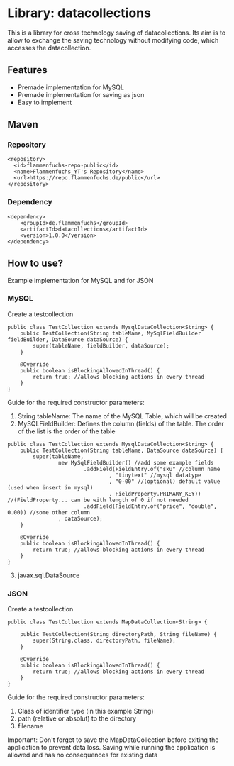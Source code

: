 # Library: datacollections
This is a library for cross technology saving of datacollections.
Its aim is to allow to exchange the saving technology without
modifying code, which accesses the datacollection.

## Features
- Premade implementation for MySQL
- Premade implementation for saving as json
- Easy to implement

## Maven
### Repository
````
<repository>
  <id>flammenfuchs-repo-public</id>
  <name>Flammenfuchs_YT's Repository</name>
  <url>https://repo.flammenfuchs.de/public</url>
</repository>
````
### Dependency
````
<dependency>
    <groupId>de.flammenfuchs</groupId>
    <artifactId>datacollections</artifactId>
    <version>1.0.0</version>
</dependency>
````
## How to use?
Example implementation for MySQL and for JSON
### MySQL
Create a testcollection
````
public class TestCollection extends MysqlDataCollection<String> {
    public TestCollection(String tableName, MySqlFieldBuilder fieldBuilder, DataSource dataSource) {
        super(tableName, fieldBuilder, dataSource);
    }

    @Override
    public boolean isBlockingAllowedInThread() {
        return true; //allows blocking actions in every thread
    }
}
````
Guide for the required constructor parameters:
1. String tableName: The name of the MySQL Table, which will be created
2. MySQLFieldBuilder: Defines the column (fields) of the table. The order of the list is the order of the table
````
public class TestCollection extends MysqlDataCollection<String> {
    public TestCollection(String tableName, DataSource dataSource) {
        super(tableName,
                new MySqlFieldBuilder() //add some example fields
                        .addField(FieldEntry.of("sku" //column name
                                , "tinytext" //mysql datatype
                                , "0-00" //(optional) default value (used when insert in mysql)
                                , FieldProperty.PRIMARY_KEY)) //(FieldProperty... can be with length of 0 if not needed
                        .addField(FieldEntry.of("price", "double", 0.00)) //some other column
                , dataSource);
    }

    @Override
    public boolean isBlockingAllowedInThread() {
        return true; //allows blocking actions in every thread
    }
}
````
3. javax.sql.DataSource

### JSON
Create a testcollection
````
public class TestCollection extends MapDataCollection<String> {

    public TestCollection(String directoryPath, String fileName) {
        super(String.class, directoryPath, fileName);
    }

    @Override
    public boolean isBlockingAllowedInThread() {
        return true; //allows blocking actions in every thread
    }
}
````
Guide for the required constructor parameters:
1. Class of identifier type (in this example String)
2. path (relative or absolut) to the directory
3. filename

Important:
Don't forget to save the MapDataCollection before exiting the application to prevent 
data loss. Saving while running the application is allowed and has no consequences for existing data


